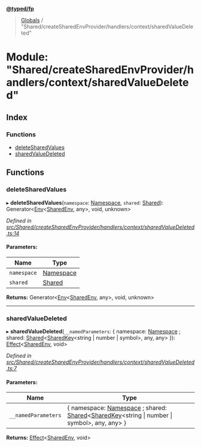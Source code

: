 **[@typed/fp](../README.md)**

> [Globals](../globals.md) / "Shared/createSharedEnvProvider/handlers/context/sharedValueDeleted"

# Module: "Shared/createSharedEnvProvider/handlers/context/sharedValueDeleted"

## Index

### Functions

* [deleteSharedValues](_shared_createsharedenvprovider_handlers_context_sharedvaluedeleted_.md#deletesharedvalues)
* [sharedValueDeleted](_shared_createsharedenvprovider_handlers_context_sharedvaluedeleted_.md#sharedvaluedeleted)

## Functions

### deleteSharedValues

▸ **deleteSharedValues**(`namespace`: [Namespace](_shared_core_model_namespace_.namespace.md), `shared`: [Shared](_shared_core_model_shared_.shared.md)): Generator\<[Env](_effect_effect_.md#env)\<[SharedEnv](../interfaces/_shared_core_services_sharedenv_.sharedenv.md), any>, void, unknown>

*Defined in [src/Shared/createSharedEnvProvider/handlers/context/sharedValueDeleted.ts:14](https://github.com/TylorS/typed-fp/blob/f27ba3e/src/Shared/createSharedEnvProvider/handlers/context/sharedValueDeleted.ts#L14)*

#### Parameters:

Name | Type |
------ | ------ |
`namespace` | [Namespace](_shared_core_model_namespace_.namespace.md) |
`shared` | [Shared](_shared_core_model_shared_.shared.md) |

**Returns:** Generator\<[Env](_effect_effect_.md#env)\<[SharedEnv](../interfaces/_shared_core_services_sharedenv_.sharedenv.md), any>, void, unknown>

___

### sharedValueDeleted

▸ **sharedValueDeleted**(`__namedParameters`: { namespace: [Namespace](_shared_core_model_namespace_.namespace.md) ; shared: [Shared](_shared_core_model_shared_.shared.md)\<[SharedKey](_shared_core_model_sharedkey_.sharedkey.md)\<string \| number \| symbol>, any, any>  }): [Effect](_effect_effect_.effect.md)\<[SharedEnv](../interfaces/_shared_core_services_sharedenv_.sharedenv.md), void>

*Defined in [src/Shared/createSharedEnvProvider/handlers/context/sharedValueDeleted.ts:7](https://github.com/TylorS/typed-fp/blob/f27ba3e/src/Shared/createSharedEnvProvider/handlers/context/sharedValueDeleted.ts#L7)*

#### Parameters:

Name | Type |
------ | ------ |
`__namedParameters` | { namespace: [Namespace](_shared_core_model_namespace_.namespace.md) ; shared: [Shared](_shared_core_model_shared_.shared.md)\<[SharedKey](_shared_core_model_sharedkey_.sharedkey.md)\<string \| number \| symbol>, any, any>  } |

**Returns:** [Effect](_effect_effect_.effect.md)\<[SharedEnv](../interfaces/_shared_core_services_sharedenv_.sharedenv.md), void>
